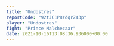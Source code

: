 ```yaml
---
title: "Undostres"
reportCode: "92tJC1P8zdqrZ43p"
player: "Undostres"
fight: "Prince Malchezaar"
date: 2021-10-16T13:08:36.936000+00:00
---
```

